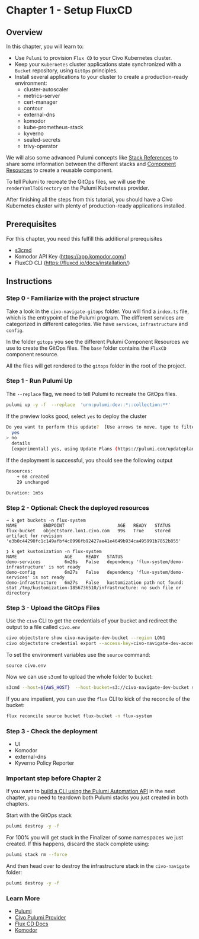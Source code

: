 # Chapter 1 - Setup FluxCD

## Overview

In this chapter, you will learn to:

- Use `Pulumi` to provision `Flux CD` to your Civo Kubernetes cluster.
- Keep your `Kubernetes` cluster applications state synchronized with a `Bucket` repository, using `GitOps` principles.
- Install several applications to your cluster to create a production-ready environment:
    - cluster-autoscaler
    - metrics-server
    - cert-manager
    - contour
    - external-dns
    - komodor
    - kube-prometheus-stack
    - kyverno
    - sealed-secrets
    - trivy-operator

We will also some advanced Pulumi concepts
like [Stack References](https://www.pulumi.com/docs/intro/concepts/stack/#stackreferences) to share some information
between the different stacks and [Component Resources](https://www.pulumi.com/docs/intro/concepts/resources/components/)
to create a reusable component.

To tell Pulumi to recreate the GitOps files, we will use the `renderYamlToDirectory` on the Pulumi Kubernetes provider.

After finishing all the steps from this tutorial, you should have a Civo Kubernetes cluster with plenty of
production-ready applications installed.

## Prerequisites

For this chapter, you need this fulfill this additional prerequisites

- [s3cmd](https://s3tools.org/s3cmd)
- Komodor API Key (https://app.komodor.com/)
- FluxCD CLI (https://fluxcd.io/docs/installation/)

## Instructions

### Step 0 - Familiarize with the project structure

Take a look in the `civo-navigate-gitops` folder. You will find a `index.ts` file, which is the entrypoint of the Pulumi
program. The different services are categorized in different categories. We have `services`, `infrastructure`
and `config`.

In the folder `gitops` you see the different Pulumi Component Resources we use to create the GitOps files. The `base`
folder contains the `FluxCD` component resource.

All the files will get rendered to the `gitops` folder in the root of the project.

### Step 1 - Run Pulumi Up

The `--replace` flag, we need to tell Pulumi to recreate the GitOps files.

```bash
pulumi up -y -f  --replace  'urn:pulumi:dev::*::collection:**'
```

If the preview looks good, select `yes` to deploy the cluster

```bash
Do you want to perform this update?  [Use arrows to move, type to filter]
  yes
> no
  details
  [experimental] yes, using Update Plans (https://pulumi.com/updateplans)
```

If the deployment is successful, you should see the following output

```bash
Resources:
    + 68 created
    29 unchanged

Duration: 1m5s
```

### Step 2 - Optional: Check the deployed resources

```
➜ k get buckets -n flux-system
NAME          ENDPOINT                    AGE   READY   STATUS
flux-bucket   objectstore.lon1.civo.com   99s   True    stored artifact for revision 'e3b0c44298fc1c149afbf4c8996fb92427ae41e4649b934ca495991b7852b855'

❯ k get kustomization -n flux-system
NAME                  AGE     READY   STATUS
demo-services         6m26s   False   dependency 'flux-system/demo-infrastructure' is not ready
demo-config           6m27s   False   dependency 'flux-system/demo-services' is not ready
demo-infrastructure   6m27s   False   kustomization path not found: stat /tmp/kustomization-1856736510/infrastructure: no such file or directory
```

### Step 3 - Upload the GitOps Files

Use the `civo` CLI to get the credentials of your bucket and redirect the output to a file called `civo.env`

```bash
civo objectstore show civo-navigate-dev-bucket --region LON1
civo objectstore credential export --access-key=civo-navigate-dev-access-key --region LON1 > civo.env
```

To set the environment variables use the `source` command:

```
source civo.env
```

Now we can use `s3cmd` to upload the whole folder to bucket:

```bash
s3cmd --host=${AWS_HOST}  --host-bucket=s3://civo-navigate-dev-bucket sync --acl-public gitops/ s3://civo-navigate-dev-bucket
```

If you are impatient, you can use the `flux` CLI to kick of the reconcile of the bucket:

```bash
flux reconcile source bucket flux-bucket -n flux-system
```

### Step 3 - Check the deployment

- UI
- Komodor
- external-dns
- Kyverno Policy Reporter

### Important step before Chapter 2

If you want to [build a CLI using the Pulumi Automation API](./02-automation-api.md) in the next chapter, you need to
teardown both Pulumi stacks you just created in both chapters.

Start with the GitOps stack

```bash
pulumi destroy -y -f
```

For 100% you will get stuck in the Finalizer of some namespaces we just created. If this happens, discard the
stack complete using:

```bash
pulumi stack rm --force
```

And then head over to destroy the infrastructure stack in the `civo-navigate` folder:

```bash
pulumi destroy -y -f
```

### Learn More

- [Pulumi](https://www.pulumi.com/)
- [Civo Pulumi Provider](https://www.pulumi.com/registry/packages/civo/)
- [Flux CD Docs](https://fluxcd.io/flux/)
- [Komodor](https://docs.komodor.com/)






